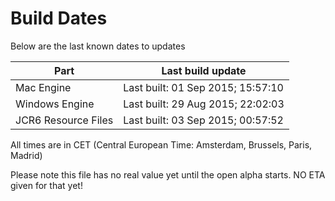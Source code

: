 # Build Dates

Below are the last known dates to updates

Part | Last build update
-----|-----
Mac Engine | Last built: 01 Sep 2015; 15:57:10
Windows Engine | Last built: 29 Aug 2015; 22:02:03
JCR6 Resource Files | Last built: 03 Sep 2015; 00:57:52
All times are in CET (Central European Time: Amsterdam, Brussels, Paris, Madrid)


Please note this file has no real value yet until the open alpha starts. NO ETA given for that yet!
